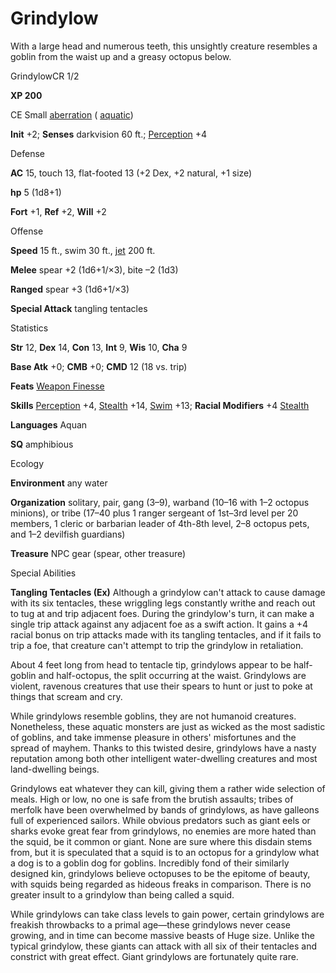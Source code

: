 # Grindylow

With a large head and numerous teeth, this unsightly creature resembles a goblin from the waist up and a greasy octopus below.

GrindylowCR 1/2

**XP 200**

CE Small [aberration](/pathfinderRPG/prd/monsters/creatureTypes.html#_aberration) ( [aquatic](/pathfinderRPG/prd/monsters/creatureTypes.html#_aquatic-subtype))

**Init** +2; **Senses** darkvision 60 ft.; [Perception](/pathfinderRPG/prd/additionalMonsters/../skills/perception.html#_perception) +4

Defense

**AC** 15, touch 13, flat-footed 13 (+2 Dex, +2 natural, +1 size)

**hp** 5 (1d8+1)

**Fort** +1, **Ref** +2, **Will** +2

Offense

**Speed** 15 ft., swim 30 ft., [jet](/pathfinderRPG/prd/monsters/universalMonsterRules.html#_jet) 200 ft.

**Melee** spear +2 (1d6+1/×3), bite –2 (1d3)

**Ranged** spear +3 (1d6+1/×3)

**Special Attack** tangling tentacles

Statistics

**Str** 12, **Dex** 14, **Con** 13, **Int** 9, **Wis** 10, **Cha** 9

**Base Atk** +0; **CMB** +0; **CMD** 12 (18 vs. trip)

**Feats** [Weapon Finesse](/pathfinderRPG/prd/additionalMonsters/../feats.html#_weapon-finesse)

**Skills** [Perception](/pathfinderRPG/prd/additionalMonsters/../skills/perception.html#_perception) +4, [Stealth](/pathfinderRPG/prd/additionalMonsters/../skills/stealth.html#_stealth) +14, [Swim](/pathfinderRPG/prd/additionalMonsters/../skills/swim.html#_swim) +13; **Racial Modifiers** +4 [Stealth](/pathfinderRPG/prd/additionalMonsters/../skills/stealth.html#_stealth)

**Languages** Aquan

**SQ** amphibious

Ecology

**Environment** any water

**Organization** solitary, pair, gang (3–9), warband (10–16 with 1–2 octopus minions), or tribe (17–40 plus 1 ranger sergeant of 1st–3rd level per 20 members, 1 cleric or barbarian leader of 4th-8th level, 2–8 octopus pets, and 1–2 devilfish guardians)

**Treasure** NPC gear (spear, other treasure)

Special Abilities

**Tangling Tentacles (Ex)** Although a grindylow can't attack to cause damage with its six tentacles, these wriggling legs constantly writhe and reach out to tug at and trip adjacent foes. During the grindylow's turn, it can make a single trip attack against any adjacent foe as a swift action. It gains a +4 racial bonus on trip attacks made with its tangling tentacles, and if it fails to trip a foe, that creature can't attempt to trip the grindylow in retaliation.

About 4 feet long from head to tentacle tip, grindylows appear to be half-goblin and half-octopus, the split occurring at the waist. Grindylows are violent, ravenous creatures that use their spears to hunt or just to poke at things that scream and cry.

While grindylows resemble goblins, they are not humanoid creatures. Nonetheless, these aquatic monsters are just as wicked as the most sadistic of goblins, and take immense pleasure in others' misfortunes and the spread of mayhem. Thanks to this twisted desire, grindylows have a nasty reputation among both other intelligent water-dwelling creatures and most land-dwelling beings.

Grindylows eat whatever they can kill, giving them a rather wide selection of meals. High or low, no one is safe from the brutish assaults; tribes of merfolk have been overwhelmed by bands of grindylows, as have galleons full of experienced sailors. While obvious predators such as giant eels or sharks evoke great fear from grindylows, no enemies are more hated than the squid, be it common or giant. None are sure where this disdain stems from, but it is speculated that a squid is to an octopus for a grindylow what a dog is to a goblin dog for goblins. Incredibly fond of their similarly designed kin, grindylows believe octopuses to be the epitome of beauty, with squids being regarded as hideous freaks in comparison. There is no greater insult to a grindylow than being called a squid.

While grindylows can take class levels to gain power, certain grindylows are freakish throwbacks to a primal age—these grindylows never cease growing, and in time can become massive beasts of Huge size. Unlike the typical grindylow, these giants can attack with all six of their tentacles and constrict with great effect. Giant grindylows are fortunately quite rare.

